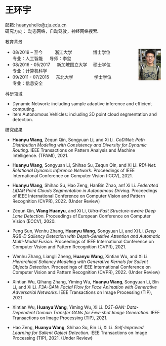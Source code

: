 # 王环宇  

邮箱: huanyuhello@zju.edu.cn	&nbsp;    	
研究方向： 动态网络，自动驾驶，神经网络搜索.

教育背景   
* 08/2019 – 至今  &emsp; &emsp; 	<img src="huanyu.png" width="15%" align='right'>浙江大学&nbsp;&nbsp;&emsp;&emsp;&emsp;&emsp; 博士学位&emsp;&nbsp; <br> 专业：人工智能  &emsp; 导师：李玺 <br>
* 08/2016 - 05/2017 &emsp;	新加坡国立大学 &nbsp;&nbsp;&nbsp;	硕士学位 &emsp; <br>	专业：计算机科学 <br>
* 09/2011 - 07/2015 &emsp;	东北大学	&nbsp;&emsp;&emsp;&emsp;&emsp;  学士学位	 &emsp; <br>专业：信息安全

科研领域
    
* Dynamic Network: including sample adaptive inference and efficient computing.
* item Autonomous Vehicles: including 3D point cloud segmentation and detection.

研究成果
    
* **Huanyu Wang**, Zequn Qin, Songyuan Li, and Xi Li. *CoDiNet: Path Distribution Modeling with Consistency and Diversity for Dynamic Routing.* IEEE Transactions on Pattern Analysis and Machine Intelligence. (TPAMI), 2021.

* **Huanyu Wang**, Songyuan Li, Shihao Su, Zequn Qin, and Xi Li. *RDI-Net: Relational Dynamic Inference Network.* Proceedings of IEEE International Conference on Computer Vision (ICCV), 2021. 

* **Huanyu Wang**, Shihao Su, Hao Zeng, HanBin Zhao, anf Xi Li. *Federated LiDAR Point Clouds Segmentation in Autonomous Driving.* Proceedings of IEEE International Conference on Computer Vision and Pattern Recognition (CVPR), 2022. (Under Review)

* Zequn Qin, **Wang Huanyu**, and Xi Li, *Ultra-Fast Structure-aware Deep Lane Detection.* Proceedings of European Conference on Computer Vision (ECCV), 2020.

* Peng Sun, Wenhu Zhang, **Huanyu Wang**, Songyuan Li, and Xi Li. *Deep RGB-D Saliency Detection with Depth-Sensitive Attention and Automatic Multi-Modal Fusion.* Proceedings of IEEE International Conference on Computer Vision and Pattern Recognition (CVPR), 2021.

* Wenhu Zhang, Liangli Zheng, **Huanyu Wang**, Xintian Wu, and Xi Li. *Hierarchical Saliency Modeling with Generative Kernels for Salient Objects Detection.* Proceedings of IEEE International Conference on Computer Vision and Pattern Recognition (CVPR), 2022. (Under Review)

* Xintian Wu, Qihang Zhang, Yiming Wu, **Huanyu Wang**, Songyuan Li, Bin Li, and Xi Li. *F3A-GAN: Facial Flow for Face Animation with Generative Adversarial Networks.* IEEE Transactions on Image Processing (TIP), 2021.

* Xintian Wu, **Huanyu Wang**, Yiming Wu, Xi Li. *D3T-GAN: Data-Dependent Domain Transfer GANs for Few-shot Image Generation.* IEEE Transactions on Image Processing (TIP), 2021. 

* Hao Zeng, **Huanyu Wang**, Shihao Su, Bin Li, Xi Li. *Self-Improved Learning for Salient Object Detection.* IEEE Transactions on Image Processing (TIP), 2021. (Under Review)
	
